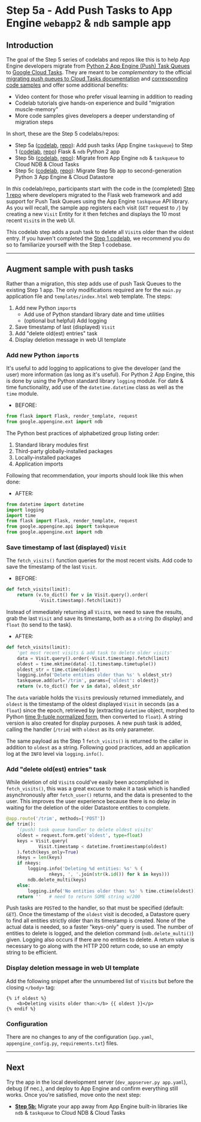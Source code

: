# Step 5a - Add Push Tasks to App Engine `webapp2` &amp; `ndb` sample app

## Introduction

The goal of the Step 5 series of codelabs and repos like this is to help App Engine developers migrate from [Python 2 App Engine (Push) Task Queues](https://cloud.google.com/appengine/docs/standard/python/taskqueue/push) to [Google Cloud Tasks](https://cloud.google.com/tasks). They are meant to be *complementary* to the official [migrating push queues to Cloud Tasks documentation](https://cloud.google.com/appengine/docs/standard/python/taskqueue/push/migrating-push-queues) and [corresponding code samples](https://github.com/GoogleCloudPlatform/python-docs-samples/tree/master/appengine/standard/migration/taskqueue) and offer some additional benefits:
- Video content for those who prefer visual learning in addition to reading
- Codelab tutorials give hands-on experience and build "migration muscle-memory"
- More code samples gives developers a deeper understanding of migration steps

In short, these are the Step 5 codelabs/repos:
- Step 5a ([codelab](https://codelabs.developers.google.com/codelabs/cloud-gae-python-migrate-5a-gaetasksndb.md), [repo](/step5a-gae-ndb-tasks-py2)): Add push tasks (App Engine `taskqueue`) to Step 1 ([codelab](https://codelabs.developers.google.com/codelabs/cloud-gae-python-migrate-1-flask), [repo](/step1-flask-gaendb-py2)) Flask &amp; `ndb` Python 2 app
- Step 5b ([codelab](https://codelabs.developers.google.com/codelabs/cloud-gae-python-migrate-5b-cloudtasksndb.md), [repo](/step5b-cloud-ndb-tasks-py2)): Migrate from App Engine `ndb` &amp; `taskqueue` to Cloud NDB &amp; Cloud Tasks
- Step 5c ([codelab](https://codelabs.developers.google.com/codelabs/cloud-gae-python-migrate-5c-cloudtasksds.md), [repo](/step5c-cloud-ndb-tasks-py3)): Migrate Step 5b app to second-generation Python 3 App Engine &amp; Cloud Datastore

In *this* codelab/repo, participants start with the code in the (completed) [Step 1 repo](https://github.com/googlecodelabs/migrate-python-appengine-datastore/tree/master/step1-flask-gaendb-py2) where developers migrated to the Flask web framework and add support for Push Task Queues using the App Engine `taskqueue` API library. As you will recall, the sample app registers each visit (`GET` request to `/`) by creating a new `Visit` Entity for it then fetches and displays the 10 most recent `Visit`s in the web UI.

This codelab step adds a push task to delete all `Visit`s older than the oldest entry. If you haven't completed the [Step 1 codelab](https://codelabs.developers.google.com/codelabs/cloud-gae-python-migrate-1-flask), we recommend you do so to familiarize yourself with the Step 1 codebase.

---

## Augment sample with push tasks

Rather than a migration, this step adds use of push Task Queues to the existing Step 1 app. The only modifications required are for the `main.py` application file and `templates/index.html` web template. The steps:

1. Add new Python `import`s
    - Add use of Python standard library date and time utilities
    - (optional but helpful) Add logging
1. Save timestamp of last (displayed) `Visit`
1. Add "delete old(est) entries" task
1. Display deletion message in web UI template

### Add new Python `import`s

It's useful to add logging to applications to give the developer (and the user) more information (as long as it's useful). For Python 2 App Engine, this is done by using the Python standard library `logging` module. For date &amp; time functionality, add use of the `datetime.datetime` class as well as the `time` module.

- BEFORE:

```python
from flask import Flask, render_template, request
from google.appengine.ext import ndb
```

The Python best practices of alphabetized group listing order:
1. Standard library modules first
1. Third-party globally-installed packages
1. Locally-installed packages
1. Application imports

Following that recommendation, your imports should look like this when done:

- AFTER:

```python
from datetime import datetime
import logging
import time
from flask import Flask, render_template, request
from google.appengine.api import taskqueue
from google.appengine.ext import ndb
```

### Save timestamp of last (displayed) `Visit`

The `fetch_visits()` function queries for the most recent visits. Add code to save the timestamp of the last `Visit`.

- BEFORE:

```python
def fetch_visits(limit):
    return (v.to_dict() for v in Visit.query().order(
            -Visit.timestamp).fetch(limit))
```

Instead of immediately returning all `Visit`s, we need to save the results, grab the last `Visit` and save its timestamp, both as a `str`ing (to display) and `float` (to send to the task).

- AFTER:

```python
def fetch_visits(limit):
    'get most recent visits & add task to delete older visits'
    data = Visit.query().order(-Visit.timestamp).fetch(limit)
    oldest = time.mktime(data[-1].timestamp.timetuple())
    oldest_str = time.ctime(oldest)
    logging.info('Delete entities older than %s' % oldest_str)
    taskqueue.add(url='/trim', params={'oldest': oldest})
    return (v.to_dict() for v in data), oldest_str
```

The `data` variable holds the `Visit`s previously returned immediately, and `oldest` is the timestamp of the oldest displayed `Visit` in seconds (as a `float`) since the epoch, retrieved by (extracting `datetime` object, morphed to Python [time 9-tuple normalized form](https://docs.python.org/library/time), then converted to `float`). A string version is also created for display purposes. A new push task is added, calling the handler (`/trim`) with `oldest` as its only parameter.

The same payload as the Step 1 `fetch_visits()` is returned to the caller in addition to `oldest` as a string. Following good practices, add an application log at the `INFO` level via `logging.info()`.

### Add "delete old(est) entries" task

While deletion of old `Visit`s could've easily been accomplished in `fetch_visits()`, this was a great excuse to make it a task which is handled asynchronously after `fetch_user()` returns, and the data is presented to the user. This improves the user experience because there is no delay in waiting for the deletion of the older Datastore entities to complete.

```python
@app.route('/trim', methods=['POST'])
def trim():
    '(push) task queue handler to delete oldest visits'
    oldest = request.form.get('oldest', type=float)
    keys = Visit.query(
            Visit.timestamp < datetime.fromtimestamp(oldest)
    ).fetch(keys_only=True)
    nkeys = len(keys)
    if nkeys:
        logging.info('Deleting %d entities: %s' % (
                nkeys, ', '.join(str(k.id()) for k in keys)))
        ndb.delete_multi(keys)
    else:
        logging.info('No entities older than: %s' % time.ctime(oldest))
    return ''   # need to return SOME string w/200
```

Push tasks are `POST`ed to the handler, so that must be specified (default: `GET`). Once the timestamp of the `oldest` visit is decoded, a Datastore query to find all entities strictly older than its timestamp is created. None of the actual data is needed, so a faster "keys-only" query is used. The number of entities to delete is logged, and the deletion command (`ndb.delete_multi()`) given. Logging also occurs if there are no entities to delete. A return value is necessary to go along with the HTTP 200 return code, so use an empty string to be efficient.


### Display deletion message in web UI template

Add the following snippet after the unnumbered list of `Visit`s but before the closing `</body>` tag:

```html+jinja
{% if oldest %}
    <b>Deleting visits older than:</b> {{ oldest }}</p>
{% endif %}
```

### Configuration

There are no changes to any of the configuration (`app.yaml`, `appengine_config.py`, `requirements.txt`) files.

---

## Next

Try the app in the local development server (`dev_appserver.py app.yaml`), debug (if nec.), and deploy to App Engine and confirm everything still works. Once you're satisfied, move onto the next step:

- [**Step 5b:**](/step5b-cloud-ndb-tasks-py2) Migrate your app away from App Engine built-in libraries like `ndb` &amp; `taskqueue` to Cloud NDB &amp; Cloud Tasks
